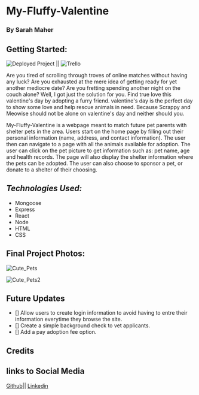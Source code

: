 # My-Fluffy-Valentine

### By Sarah Maher

## Getting Started:

![Deployed Project](https://github.com/mahers12/My-Fluffy-Valentine) || ![Trello](https://trello.com/b/aBXh0y6X/my-fluffy-valentine)

Are you tired of scrolling through troves of online matches without having any luck? Are you exhausted at the mere idea of getting ready for yet another mediocre date? Are you fretting spending another night on the couch alone? Well, I got just the solution for you. Find true love this valentine's day by adopting a furry friend. valentine's day is the perfect day to show some love and help rescue animals in need. Because Scrappy and Meowise should not be alone on valentine's day and neither should you.

My-Fluffy-Valentine is a webpage meant to match future pet parents with shelter pets in the area. Users start on the home page by filling out their personal information (name, address, and contact information). The user then can navigate to a page with all the animals available for adoption. The user can click on the pet picture to get information such as: pet name, age and health records. The page will also display the shelter information where the pets can be adopted. The user can also choose to sponsor a pet, or donate to a shelter of their choosing.

## **_Technologies Used:_**

- Mongoose
- Express
- React
- Node
- HTML
- CSS

## Final Project Photos:

![Cute_Pets](https://www.readersdigest.com.au/wp-content/uploads/2021/02/05-puppy-and-kitten-GettyImages-71919537.jpg)


![Cute_Pets2]([https://www.hillspet.com/content/dam/cp-sites/hills/hills-pet/en_us/exported/pet-care/Skyword/images/basset-hound-sleeps-on-sleeping-tabby-cat_308513_ref.png](https://www.hillspet.com/content/dam/cp-sites/hills/hills-pet/en_us/exported/pet-care/Skyword/images/basset-hound-sleeps-on-sleeping-tabby-cat_308513_ref.png))

## Future Updates

- [] Allow users to create login information to avoid having to entre their information everytime they browse the site.
- [] Create a simple background check to vet applicants.
- [] Add a pay adoption fee option.

## Credits

## links to Social Media

[Github](https://github.com/mahers12)|| [Linkedin](https://www.linkedin.com/in/sarah-maher-8a6865255/)
